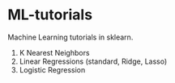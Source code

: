 # ML-tutorials

Machine Learning tutorials in sklearn.

1. K Nearest Neighbors
2. Linear Regressions (standard, Ridge, Lasso)
3. Logistic Regression